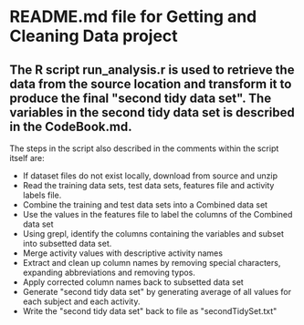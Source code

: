 # README.md file for Getting and Cleaning Data project

## The R script run_analysis.r is used to retrieve the data from the source location and transform it to produce the final "second tidy data set". The variables in the second tidy data set is described in the CodeBook.md. 

The steps in the script also described in the comments within the script itself are:
* If dataset files do not exist locally, download from source and unzip
* Read the training data sets, test data sets, features file and activity labels file.
* Combine the training and test data sets into a Combined data set
* Use the values in the features file to label the columns of the Combined data set
* Using grepl, identify the columns containing the variables and subset into subsetted data set.
* Merge activity values with descriptive activity names
* Extract and clean up column names by removing special characters, expanding abbreviations and removing typos.
* Apply corrected column names back to subsetted data set
* Generate "second tidy data set" by generating average of all values for each subject and each activity. 
* Write the "second tidy data set" back to file as "secondTidySet.txt"

